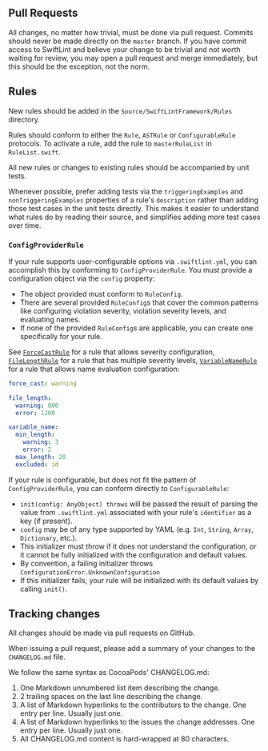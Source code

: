 ## Pull Requests

All changes, no matter how trivial, must be done via pull request. Commits
should never be made directly on the `master` branch. If you have commit access
to SwiftLint and believe your change to be trivial and not worth waiting for
review, you may open a pull request and merge immediately, but this should be
the exception, not the norm.

## Rules

New rules should be added in the `Source/SwiftLintFramework/Rules` directory.

Rules should conform to either the `Rule`, `ASTRule` or `ConfigurableRule`
protocols. To activate a rule, add the rule to `masterRuleList` in
`RuleList.swift`.

All new rules or changes to existing rules should be accompanied by unit tests.

Whenever possible, prefer adding tests via the `triggeringExamples` and
`nonTriggeringExamples` properties of a rule's `description` rather than adding
those test cases in the unit tests directly. This makes it easier to understand
what rules do by reading their source, and simplifies adding more test cases
over time.

### `ConfigProviderRule`

If your rule supports user-configurable options via `.swiftlint.yml`, you can
accomplish this by conforming to `ConfigProviderRule`. You must provide a
configuration object via the `config` property:

* The object provided must conform to `RuleConfig`.
* There are several provided `RuleConfig`s that cover the common patterns like
  configuring violation severity, violation severity levels, and evaluating
  names.
* If none of the provided `RuleConfig`s are applicable, you can create one
  specifically for your rule.

See [`ForceCastRule`](https://github.com/realm/SwiftLint/blob/master/Source/SwiftLintFramework/Rules/ForceCastRule.swift)
for a rule that allows severity configuration,
[`FileLengthRule`](https://github.com/realm/SwiftLint/blob/master/Source/SwiftLintFramework/Rules/FileLengthRule.swift)
for a rule that has multiple severity levels,
[`VariableNameRule`](https://github.com/realm/SwiftLint/blob/master/Source/SwiftLintFramework/Rules/VariableNameRule.swift)
for a rule that allows name evaluation configuration:

``` yaml
force_cast: warning

file_length:
  warning: 800
  error: 1200

variable_name:
  min_length:
    warning: 3
    error: 2
  max_length: 20
  excluded: id
```

If your rule is configurable, but does not fit the pattern of
`ConfigProviderRule`, you can conform directly to `ConfigurableRule`:

* `init(config: AnyObject) throws` will be passed the result of parsing the
  value from `.swiftlint.yml` associated with your rule's `identifier` as a key
  (if present).
* `config` may be of any type supported by YAML (e.g. `Int`, `String`, `Array`,
  `Dictionary`, etc.).
* This initializer must throw if it does not understand the configuration, or
  it cannot be fully initialized with the configuration and default values.
* By convention, a failing initializer throws
  `ConfigurationError.UnknownConfiguration`
* If this initializer fails, your rule will be initialized with its default
  values by calling `init()`.

## Tracking changes

All changes should be made via pull requests on GitHub.

When issuing a pull request, please add a summary of your changes to
the `CHANGELOG.md` file.

We follow the same syntax as CocoaPods' CHANGELOG.md:

1. One Markdown unnumbered list item describing the change.
2. 2 trailing spaces on the last line describing the change.
3. A list of Markdown hyperlinks to the contributors to the change. One entry
   per line. Usually just one.
4. A list of Markdown hyperlinks to the issues the change addresses. One entry
   per line. Usually just one.
5. All CHANGELOG.md content is hard-wrapped at 80 characters.
